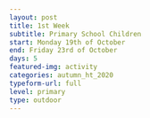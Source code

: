```yaml
---
layout: post
title: 1st Week
subtitle: Primary School Children
start: Monday 19th of October
end: Friday 23rd of October
days: 5
featured-img: activity
categories: autumn_ht_2020
typeform-url: full
level: primary
type: outdoor
---
```

